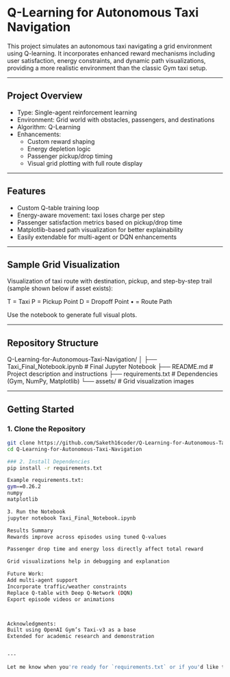 
# Q-Learning for Autonomous Taxi Navigation

This project simulates an autonomous taxi navigating a grid environment using Q-learning. It incorporates enhanced reward mechanisms including user satisfaction, energy constraints, and dynamic path visualizations, providing a more realistic environment than the classic Gym taxi setup.

---

## Project Overview

- Type: Single-agent reinforcement learning
- Environment: Grid world with obstacles, passengers, and destinations
- Algorithm: Q-Learning
- Enhancements:
  - Custom reward shaping
  - Energy depletion logic
  - Passenger pickup/drop timing
  - Visual grid plotting with full route display

---

## Features

- Custom Q-table training loop
- Energy-aware movement: taxi loses charge per step
- Passenger satisfaction metrics based on pickup/drop time
- Matplotlib-based path visualization for better explainability
- Easily extendable for multi-agent or DQN enhancements

---

## Sample Grid Visualization

Visualization of taxi route with destination, pickup, and step-by-step trail (sample shown below if asset exists):

T = Taxi
P = Pickup Point
D = Dropoff Point
• = Route Path

Use the notebook to generate full visual plots.

---

## Repository Structure

Q-Learning-for-Autonomous-Taxi-Navigation/
│
├── Taxi_Final_Notebook.ipynb # Final Jupyter Notebook
├── README.md # Project description and instructions
├── requirements.txt # Dependencies (Gym, NumPy, Matplotlib)
└── assets/ # Grid visualization images



---

## Getting Started

### 1. Clone the Repository

```bash
git clone https://github.com/Saketh16coder/Q-Learning-for-Autonomous-Taxi-Navigation.git
cd Q-Learning-for-Autonomous-Taxi-Navigation

### 2. Install Dependencies
pip install -r requirements.txt

Example requirements.txt:
gym==0.26.2
numpy
matplotlib

3. Run the Notebook
jupyter notebook Taxi_Final_Notebook.ipynb

Results Summary
Rewards improve across episodes using tuned Q-values

Passenger drop time and energy loss directly affect total reward

Grid visualizations help in debugging and explanation

Future Work:
Add multi-agent support
Incorporate traffic/weather constraints
Replace Q-table with Deep Q-Network (DQN)
Export episode videos or animations



Acknowledgments:
Built using OpenAI Gym’s Taxi-v3 as a base
Extended for academic research and demonstration


---

Let me know when you're ready for `requirements.txt` or if you'd like to include a sample grid image for the `assets/` folder.





